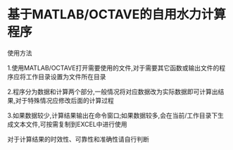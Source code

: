  基于MATLAB/OCTAVE的自用水力计算程序
 =
使用方法

1.使用MATLAB/OCTAVE打开需要使用的文件,对于需要其它函数或输出文件的程序应将工作目录设置为文件所在目录

2.程序分为数据和计算两个部分,一般情况将对应数据改为实际数据即可计算出结果,对于特殊情况应修改后面的计算过程

3.如果数据较少,计算结果输出在命令窗口;如果数据较多,会在当前/工作目录下生成文本文件,可按需复制到EXCEL中进行使用

对于计算结果的时效性、可靠性和准确性请自行判断
